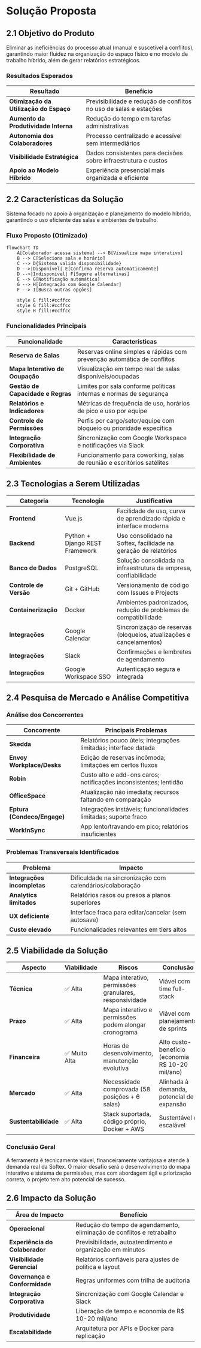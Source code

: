 # Solução Proposta

## 2.1 Objetivo do Produto

Eliminar as ineficiências do processo atual (manual e suscetível a conflitos), garantindo maior fluidez na organização do espaço físico e no modelo de trabalho híbrido, além de gerar relatórios estratégicos.

### Resultados Esperados

| Resultado | Benefício |
|-----------|-----------|
| **Otimização da Utilização do Espaço** | Previsibilidade e redução de conflitos no uso de salas e estações |
| **Aumento da Produtividade Interna** | Redução do tempo em tarefas administrativas |
| **Autonomia dos Colaboradores** | Processo centralizado e acessível sem intermediários |
| **Visibilidade Estratégica** | Dados consistentes para decisões sobre infraestrutura e custos |
| **Apoio ao Modelo Híbrido** | Experiência presencial mais organizada e eficiente |

## 2.2 Características da Solução

Sistema focado no apoio à organização e planejamento do modelo híbrido, garantindo o uso eficiente das salas e ambientes de trabalho.

### Fluxo Proposto (Otimizado)

```mermaid
flowchart TD
    A[Colaborador acessa sistema] --> B[Visualiza mapa interativo]
    B --> C[Seleciona sala e horário]
    C --> D{Sistema valida disponibilidade}
    D -->|Disponível| E[Confirma reserva automaticamente]
    D -->|Indisponível| F[Sugere alternativas]
    E --> G[Notificação automática]
    G --> H[Integração com Google Calendar]
    F --> I[Busca outras opções]
    
    style E fill:#ccffcc
    style G fill:#ccffcc
    style H fill:#ccffcc
```

### Funcionalidades Principais

| Funcionalidade | Características |
|----------------|-----------------|
| **Reserva de Salas** | Reservas online simples e rápidas com prevenção automática de conflitos |
| **Mapa Interativo de Ocupação** | Visualização em tempo real de salas disponíveis/ocupadas |
| **Gestão de Capacidade e Regras** | Limites por sala conforme políticas internas e normas de segurança |
| **Relatórios e Indicadores** | Métricas de frequência de uso, horários de pico e uso por equipe |
| **Controle de Permissões** | Perfis por cargo/setor/equipe com bloqueio ou prioridade específica |
| **Integração Corporativa** | Sincronização com Google Workspace e notificações via Slack |
| **Flexibilidade de Ambientes** | Funcionamento para coworking, salas de reunião e escritórios satélites |

## 2.3 Tecnologias a Serem Utilizadas

| Categoria | Tecnologia | Justificativa |
|-----------|------------|---------------|
| **Frontend** | Vue.js | Facilidade de uso, curva de aprendizado rápida e interface moderna |
| **Backend** | Python + Django REST Framework | Uso consolidado na Softex, facilidade na geração de relatórios |
| **Banco de Dados** | PostgreSQL | Solução consolidada na infraestrutura da empresa, confiabilidade |
| **Controle de Versão** | Git + GitHub | Versionamento de código com Issues e Projects |
| **Containerização** | Docker | Ambientes padronizados, redução de problemas de compatibilidade |
| **Integrações** | Google Calendar | Sincronização de reservas (bloqueios, atualizações e cancelamentos) |
| **Integrações** | Slack | Confirmações e lembretes de agendamento |
| **Integrações** | Google Workspace SSO | Autenticação segura e integrada |

## 2.4 Pesquisa de Mercado e Análise Competitiva

### Análise dos Concorrentes

| Concorrente | Principais Problemas |
|-------------|---------------------|
| **Skedda** | Relatórios pouco úteis; integrações limitadas; interface datada |
| **Envoy Workplace/Desks** | Edição de reservas incômoda; limitações em certos fluxos |
| **Robin** | Custo alto e add-ons caros; notificações inconsistentes; lentidão |
| **OfficeSpace** | Atualização não imediata; recursos faltando em comparação |
| **Eptura (Condeco/Engage)** | Integrações instáveis; funcionalidades limitadas; suporte fraco |
| **WorkInSync** | App lento/travando em pico; relatórios insuficientes |

### Problemas Transversais Identificados

| Problema | Impacto |
|----------|---------|
| **Integrações incompletas** | Dificuldade na sincronização com calendários/colaboração |
| **Analytics limitados** | Relatórios rasos ou presos a planos superiores |
| **UX deficiente** | Interface fraca para editar/cancelar (sem autosave) |
| **Custo elevado** | Funcionalidades relevantes em tiers altos |

## 2.5 Viabilidade da Solução

| Aspecto | Viabilidade | Riscos | Conclusão |
|---------|-------------|--------|-----------|
| **Técnica** | ✅ Alta | Mapa interativo, permissões granulares, responsividade | Viável com time full-stack |
| **Prazo** | ✅ Alta | Mapa interativo e permissões podem alongar cronograma | Viável com planejamento de sprints |
| **Financeira** | ✅ Muito Alta | Horas de desenvolvimento, manutenção evolutiva | Alto custo-benefício (economia R$ 10-20 mil/ano) |
| **Mercado** | ✅ Alta | Necessidade comprovada (58 posições + 6 salas) | Alinhada à demanda, potencial de expansão |
| **Sustentabilidade** | ✅ Alta | Stack suportada, código próprio, Docker + AWS | Sustentável e escalável |

### Conclusão Geral
A ferramenta é tecnicamente viável, financeiramente vantajosa e atende à demanda real da Softex. O maior desafio será o desenvolvimento do mapa interativo e sistema de permissões, mas com abordagem ágil e priorização correta, o projeto tem alto potencial de sucesso.

## 2.6 Impacto da Solução

| Área de Impacto | Benefício |
|-----------------|-----------|
| **Operacional** | Redução do tempo de agendamento, eliminação de conflitos e retrabalho |
| **Experiência do Colaborador** | Previsibilidade, autoatendimento e organização em minutos |
| **Visibilidade Gerencial** | Relatórios confiáveis para ajustes de política e layout |
| **Governança e Conformidade** | Regras uniformes com trilha de auditoria |
| **Integração Corporativa** | Sincronização com Google Calendar e Slack |
| **Produtividade** | Liberação de tempo e economia de R$ 10-20 mil/ano |
| **Escalabilidade** | Arquitetura por APIs e Docker para replicação |
